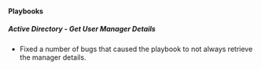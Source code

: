 
#### Playbooks
##### Active Directory - Get User Manager Details
- Fixed a number of bugs that caused the playbook to not always retrieve the manager details.

